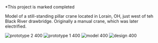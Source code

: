 *This project is marked completed

Model of a still-standing pillar crane located in Lorain, OH, just west of teh Black River drawbridge.  Originally a manual crane, which was later electrified.

![prototype 2 400](https://github.com/user-attachments/assets/43758074-17a0-4179-9e67-a682765cfcbd)
![prototype 1 400](https://github.com/user-attachments/assets/ad10a7fd-24fc-439e-85d9-66cefe899052)
![model 400](https://github.com/user-attachments/assets/73b48d66-7a04-4dfa-86a8-4723565d07c1)
![design 400](https://github.com/user-attachments/assets/c4d3efdc-05a8-40f7-9964-ded479d38af4)
